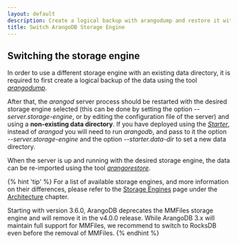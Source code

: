 ```yaml
---
layout: default
description: Create a logical backup with arangodump and restore it with arangorestore to a new data directory
title: Switch ArangoDB Storage Engine
---
```

Switching the storage engine
----------------------------

In order to use a different storage engine with an existing data directory,
it is required to first create a logical backup of the data using the 
tool [_arangodump_](programs-arangodump.html).

After that, the _arangod_ server process should be restarted with the desired storage
engine selected (this can be done by setting the option *--server.storage-engine*,
or by editing the configuration file of the server) and using a **non-existing data directory**.
If you have deployed using the [_Starter_](programs-starter.html),
instead of _arangod_ you will need to run _arangodb_, and pass to it the option 
*--server.storage-engine* and the option *--starter.data-dir* to set a new
data directory.

When the server is up and running with the desired storage engine, the data
can be re-imported using the tool
[_arangorestore_](programs-arangorestore.html).

{% hint 'tip' %}
For a list of available storage engines, and more information on their
differences, please refer to the [Storage Engines](architecture-storage-engines.html)
page under the [Architecture](architecture.html) chapter.

Starting with version 3.6.0, ArangoDB deprecates the MMFiles
storage engine and will remove it in the v4.0.0 release.
While ArangoDB 3.x will maintain full support for MMFiles, we recommend to
switch to RocksDB even before the removal of MMFiles.
{% endhint %}
